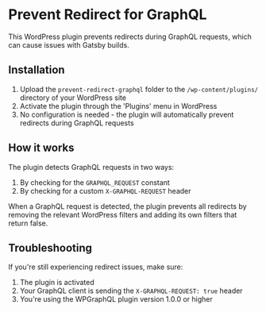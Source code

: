 # Prevent Redirect for GraphQL

This WordPress plugin prevents redirects during GraphQL requests, which can cause issues with Gatsby builds.

## Installation

1. Upload the `prevent-redirect-graphql` folder to the `/wp-content/plugins/` directory of your WordPress site
2. Activate the plugin through the 'Plugins' menu in WordPress
3. No configuration is needed - the plugin will automatically prevent redirects during GraphQL requests

## How it works

The plugin detects GraphQL requests in two ways:
1. By checking for the `GRAPHQL_REQUEST` constant
2. By checking for a custom `X-GRAPHQL-REQUEST` header

When a GraphQL request is detected, the plugin prevents all redirects by removing the relevant WordPress filters and adding its own filters that return false.

## Troubleshooting

If you're still experiencing redirect issues, make sure:
1. The plugin is activated
2. Your GraphQL client is sending the `X-GRAPHQL-REQUEST: true` header
3. You're using the WPGraphQL plugin version 1.0.0 or higher
